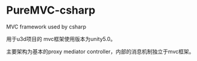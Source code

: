 # PureMVC-csharp
MVC framework used by csharp

用于u3d项目的 mvc框架使用版本为unity5.0。

主要架构为基本的proxy mediator controller，内部的消息机制独立于mvc框架。
